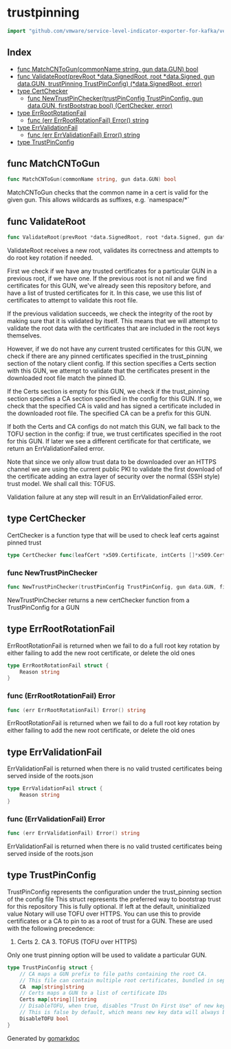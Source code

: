 <!-- Code generated by gomarkdoc. DO NOT EDIT -->

# trustpinning

```go
import "github.com/vmware/service-level-indicator-exporter-for-kafka/vendor/github.com/theupdateframework/notary/trustpinning"
```

## Index

- [func MatchCNToGun(commonName string, gun data.GUN) bool](<#func-matchcntogun>)
- [func ValidateRoot(prevRoot *data.SignedRoot, root *data.Signed, gun data.GUN, trustPinning TrustPinConfig) (*data.SignedRoot, error)](<#func-validateroot>)
- [type CertChecker](<#type-certchecker>)
  - [func NewTrustPinChecker(trustPinConfig TrustPinConfig, gun data.GUN, firstBootstrap bool) (CertChecker, error)](<#func-newtrustpinchecker>)
- [type ErrRootRotationFail](<#type-errrootrotationfail>)
  - [func (err ErrRootRotationFail) Error() string](<#func-errrootrotationfail-error>)
- [type ErrValidationFail](<#type-errvalidationfail>)
  - [func (err ErrValidationFail) Error() string](<#func-errvalidationfail-error>)
- [type TrustPinConfig](<#type-trustpinconfig>)


## func MatchCNToGun

```go
func MatchCNToGun(commonName string, gun data.GUN) bool
```

MatchCNToGun checks that the common name in a cert is valid for the given gun. This allows wildcards as suffixes, e.g. \`namespace/\*\`

## func ValidateRoot

```go
func ValidateRoot(prevRoot *data.SignedRoot, root *data.Signed, gun data.GUN, trustPinning TrustPinConfig) (*data.SignedRoot, error)
```

ValidateRoot receives a new root, validates its correctness and attempts to do root key rotation if needed.

First we check if we have any trusted certificates for a particular GUN in a previous root, if we have one. If the previous root is not nil and we find certificates for this GUN, we've already seen this repository before, and have a list of trusted certificates for it. In this case, we use this list of certificates to attempt to validate this root file.

If the previous validation succeeds, we check the integrity of the root by making sure that it is validated by itself. This means that we will attempt to validate the root data with the certificates that are included in the root keys themselves.

However, if we do not have any current trusted certificates for this GUN, we check if there are any pinned certificates specified in the trust\_pinning section of the notary client config.  If this section specifies a Certs section with this GUN, we attempt to validate that the certificates present in the downloaded root file match the pinned ID.

If the Certs section is empty for this GUN, we check if the trust\_pinning section specifies a CA section specified in the config for this GUN.  If so, we check that the specified CA is valid and has signed a certificate included in the downloaded root file.  The specified CA can be a prefix for this GUN.

If both the Certs and CA configs do not match this GUN, we fall back to the TOFU section in the config: if true, we trust certificates specified in the root for this GUN. If later we see a different certificate for that certificate, we return an ErrValidationFailed error.

Note that since we only allow trust data to be downloaded over an HTTPS channel we are using the current public PKI to validate the first download of the certificate adding an extra layer of security over the normal \(SSH style\) trust model. We shall call this: TOFUS.

Validation failure at any step will result in an ErrValidationFailed error.

## type CertChecker

CertChecker is a function type that will be used to check leaf certs against pinned trust

```go
type CertChecker func(leafCert *x509.Certificate, intCerts []*x509.Certificate) bool
```

### func NewTrustPinChecker

```go
func NewTrustPinChecker(trustPinConfig TrustPinConfig, gun data.GUN, firstBootstrap bool) (CertChecker, error)
```

NewTrustPinChecker returns a new certChecker function from a TrustPinConfig for a GUN

## type ErrRootRotationFail

ErrRootRotationFail is returned when we fail to do a full root key rotation by either failing to add the new root certificate, or delete the old ones

```go
type ErrRootRotationFail struct {
    Reason string
}
```

### func \(ErrRootRotationFail\) Error

```go
func (err ErrRootRotationFail) Error() string
```

ErrRootRotationFail is returned when we fail to do a full root key rotation by either failing to add the new root certificate, or delete the old ones

## type ErrValidationFail

ErrValidationFail is returned when there is no valid trusted certificates being served inside of the roots.json

```go
type ErrValidationFail struct {
    Reason string
}
```

### func \(ErrValidationFail\) Error

```go
func (err ErrValidationFail) Error() string
```

ErrValidationFail is returned when there is no valid trusted certificates being served inside of the roots.json

## type TrustPinConfig

TrustPinConfig represents the configuration under the trust\_pinning section of the config file This struct represents the preferred way to bootstrap trust for this repository This is fully optional. If left at the default, uninitialized value Notary will use TOFU over HTTPS. You can use this to provide certificates or a CA to pin to as a root of trust for a GUN. These are used with the following precedence:

1. Certs 2. CA 3. TOFUS \(TOFU over HTTPS\)

Only one trust pinning option will be used to validate a particular GUN.

```go
type TrustPinConfig struct {
    // CA maps a GUN prefix to file paths containing the root CA.
    // This file can contain multiple root certificates, bundled in separate PEM blocks.
    CA  map[string]string
    // Certs maps a GUN to a list of certificate IDs
    Certs map[string][]string
    // DisableTOFU, when true, disables "Trust On First Use" of new key data
    // This is false by default, which means new key data will always be trusted the first time it is seen.
    DisableTOFU bool
}
```



Generated by [gomarkdoc](<https://github.com/princjef/gomarkdoc>)
